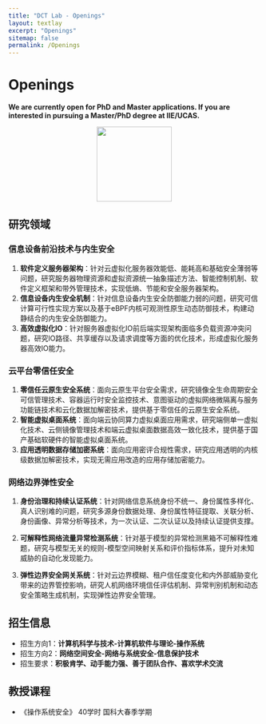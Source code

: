 ```yaml
---
title: "DCT Lab - Openings"
layout: textlay
excerpt: "Openings"
sitemap: false
permalink: /Openings
---
```


# Openings

**We are currently open for PhD and Master applications. If you are interested in pursuing a Master/PhD degree at IIE/UCAS.** 

<p align="center">
    <img src="https://cdn.jsdelivr.net/gh/peng-yq/Gallery/dct-lab.png" height="150px">
</p>

## 研究领域

### 信息设备前沿技术与内生安全

1. **软件定义服务器架构**：针对云虚拟化服务器效能低、能耗高和基础安全薄弱等问题，研究服务器物理资源和虚拟资源统一抽象描述方法、智能控制机制、软件定义框架和带外管理技术，实现低熵、节能和安全服务器架构。
2. **信息设备内生安全机制**：针对信息设备内生安全防御能力弱的问题，研究可信计算可行性实现方案以及基于eBPF内核可观测性原生动态防御技术，构建动静结合的内生安全防御能力。
3. **高效虚拟化IO**：针对服务器虚拟化IO前后端实现架构面临多负载资源冲突问题，研究IO路径、共享缓存以及请求调度等方面的优化技术，形成虚拟化服务器高效IO能力。

### 云平台零信任安全

1. **零信任云原生安全系统**：面向云原生平台安全需求，研究镜像全生命周期安全可信管理技术、容器运行时安全监控技术、意图驱动的虚拟网络微隔离与服务功能链技术和云化数据加解密技术，提供基于零信任的云原生安全系统。
2. **智能虚拟桌面系统**：面向端云协同算力虚拟桌面应用需求，研究端侧单一虚拟化技术、云侧镜像管理技术和端云虚拟桌面数据高效一致化技术，提供基于国产基础软硬件的智能虚拟桌面系统。
3. **应用透明数据存储加密系统**：面向应用密评合规性需求，研究应用透明的内核级数据加解密技术，实现无需应用改造的应用存储加密能力。

### 网络边界弹性安全

1. **身份治理和持续认证系统**：针对网络信息系统身份不统一、身份属性多样化、真人识别难的问题，研究多源身份数据处理、身份属性特征提取、关联分析、身份画像、异常分析等技术，为一次认证、二次认证以及持续认证提供支撑。

2. **可解释性网络流量异常检测系统**：针对基于模型的异常检测黑箱不可解释性难题，研究与模型无关的规则-模型空间映射关系和评价指标体系，提升对未知威胁的自动化发现能力。

3. **弹性边界安全网关系统**：针对云边界模糊、租户信任度变化和内外部威胁变化带来的边界管控影响，研究人机网络环境信任评估机制、异常判别机制和动态安全策略生成机制，实现弹性边界安全管理。

## 招生信息

- 招生方向1：**计算机科学与技术-计算机软件与理论-操作系统**
- 招生方向2：**网络空间安全-网络与系统安全-信息保护技术**
- 招生要求：**积极肯学、动手能力强、善于团队合作、喜欢学术交流** 

## 教授课程

- 《操作系统安全》 40学时 国科大春季学期

